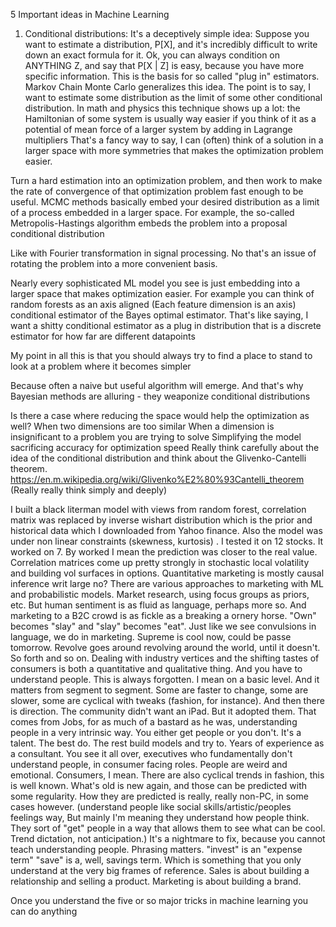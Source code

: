 5 Important ideas in Machine Learning

1. Conditional distributions: It's a deceptively simple idea:
Suppose you want to estimate a distribution, P[X], and it's incredibly difficult to write down an exact formula for it. Ok, you can always condition on ANYTHING Z, and say that P[X | Z] is easy, because you have more specific information. 
This is the basis for so called "plug in" estimators. Markov Chain Monte Carlo generalizes this idea. The point is to say, I want to estimate some distribution as the limit of some other conditional distribution. 
In math and physics this technique shows up a lot: the Hamiltonian of some system is usually way easier if you think of it as a potential of mean force of a larger system by adding in Lagrange multipliers
That's a fancy way to say, I can (often) think of a solution in a larger space with more symmetries that makes the optimization problem easier.

Turn a hard estimation into an optimization problem, and then work to make the rate of convergence of that optimization problem fast enough to be useful. MCMC methods basically embed your desired distribution as a limit of a process embedded in a larger space.
For example, the so-called Metropolis-Hastings algorithm embeds the problem into a proposal conditional distribution

Like with Fourier transformation in signal processing. No that's an issue of rotating the problem into a more convenient basis.

Nearly every sophisticated ML model you see is just embedding into a larger space that makes optimization easier. For example you can think of random forests as an axis aligned (Each feature dimension is an axis) conditional estimator of the Bayes optimal estimator.
That's like saying, I want a shitty conditional estimator as a plug in distribution that is a discrete estimator for how far are different datapoints

My point in all this is that you should always try to find a place to stand to look at a problem where it becomes simpler

Because often a naive but useful algorithm will emerge. And that's why Bayesian methods are alluring - they weaponize conditional distributions

Is there a case where reducing the space would help the optimization as well?
When two dimensions are too similar
When a dimension is insignificant to a problem you are trying to solve
Simplifying the model sacrificing accuracy for optimization speed
Really think carefully about the idea of the conditional distribution and think about the Glivenko-Cantelli theorem. https://en.m.wikipedia.org/wiki/Glivenko%E2%80%93Cantelli_theorem (Really really think simply and deeply)

I built a black literman model with views from random forest, correlation matrix was replaced by inverse wishart distribution which is the prior and historical data which I downloaded from Yahoo finance. 
Also the model was under non linear constraints (skewness, kurtosis) . I tested it on 12 stocks. It worked on 7. By worked I mean the prediction was closer to the real value. Correlation matrices come up pretty strongly in stochastic local volatility and building vol surfaces in options. 
Quantitative marketing is mostly causal inference writ large no?  There are various approaches to marketing with ML and probabilistic models. Market research, using focus groups as priors, etc. 
But human sentiment is as fluid as language, perhaps more so. And marketing to a B2C crowd is as fickle as a breaking a ornery horse. "Own" becomes "slay" and "slay" becomes "eat". 
Just like we see convulsions in language, we do in marketing. Supreme is cool now, could be passe tomorrow. Revolve goes around revolving around the world, until it doesn't. 
So forth and so on. Dealing with industry vertices and the shifting tastes of consumers is both a quantitative and qualitative thing.
And you have to understand people. This is always forgotten. I mean on a basic level. 
And it matters from segment to segment. Some are faster to change, some are slower, some are cyclical with tweaks (fashion, for instance). 
And then there is direction. The community didn't want an iPad. But it adopted them. That comes from Jobs, for as much of a bastard as he was, understanding people in a very intrinsic way.
You either get people or you don't. It's a talent. The best do. The rest build models and try to. Years of experience as a consultant. You see it all over, executives who fundamentally don't understand people, in consumer facing roles. 
People are weird and emotional. Consumers, I mean. There are also cyclical trends in fashion, this is well known. What's old is new again, and those can be predicted with some regularity. How they are predicted is really, really non-PC, in some cases however.
(understand people like social skills/artistic/peoples feelings way, But mainly I'm meaning they understand how people think. They sort of "get" people in a way that allows them to see what can be cool. Trend dictation, not anticipation.)
It's a nightmare to fix, because you cannot teach understanding people. Phrasing matters. "invest" is an "expense term" "save" is a, well, savings term. Which is something that you only understand at the very big frames of reference.
Sales is about building a relationship and selling a product. Marketing is about building a brand.

Once you understand the five or so major tricks in machine learning you can do anything
